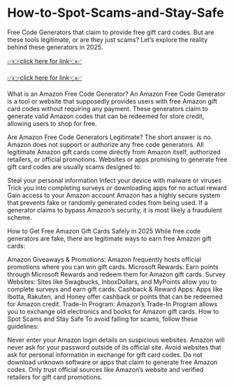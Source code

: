 # How-to-Spot-Scams-and-Stay-Safe

Free Code Generators that claim to provide free gift card codes. But are these tools legitimate, or are they just scams? Let’s explore the reality behind these generators in 2025.

[✅👉click here for link👈✅](https://mkrj.xyz/non/)

[✅👉click here for link👈✅](https://mkrj.xyz/non/)

What is an Amazon Free Code Generator?
An Amazon Free Code Generator is a tool or website that supposedly provides users with free Amazon gift card codes without requiring any payment. These generators claim to generate valid Amazon codes that can be redeemed for store credit, allowing users to shop for free.

Are Amazon Free Code Generators Legitimate?
The short answer is no. Amazon does not support or authorize any free code generators. All legitimate Amazon gift cards come directly from Amazon itself, authorized retailers, or official promotions. Websites or apps promising to generate free gift card codes are usually scams designed to:

Steal your personal information
Infect your device with malware or viruses
Trick you into completing surveys or downloading apps for no actual reward
Gain access to your Amazon account
Amazon has a highly secure system that prevents fake or randomly generated codes from being used. If a generator claims to bypass Amazon’s security, it is most likely a fraudulent scheme.

How to Get Free Amazon Gift Cards Safely in 2025
While free code generators are fake, there are legitimate ways to earn free Amazon gift cards:

Amazon Giveaways & Promotions: Amazon frequently hosts official promotions where you can win gift cards.
Microsoft Rewards: Earn points through Microsoft Rewards and redeem them for Amazon gift cards.
Survey Websites: Sites like Swagbucks, InboxDollars, and MyPoints allow you to complete surveys and earn gift cards.
Cashback & Reward Apps: Apps like Ibotta, Rakuten, and Honey offer cashback or points that can be redeemed for Amazon credit.
Trade-In Program: Amazon’s Trade-In Program allows you to exchange old electronics and books for Amazon gift cards.
How to Spot Scams and Stay Safe
To avoid falling for scams, follow these guidelines:

Never enter your Amazon login details on suspicious websites. Amazon will never ask for your password outside of its official site.
Avoid websites that ask for personal information in exchange for gift card codes.
Do not download unknown software or apps that claim to generate free Amazon codes.
Only trust official sources like Amazon’s website and verified retailers for gift card promotions.
